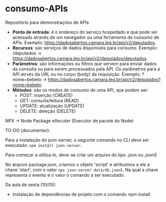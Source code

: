 # consumo-APIs
Repositório para demonstrações de APIs

- **Ponto de entrada**: é o endereço do serviço hospedado e que pode ser acessado através de um navegador ou uma ferramenta de cunsumo de APIs. Exemplo: <https://dadosabertos.camara.leg.br/api/v2/deputados>.
- **Recursos**: são serviços de dados disponíveis para consumo.
Exemplo: /deputados -> <https://dadosabertos.camara.leg.br/api/v2/deputados/deputados>.
-  **Parâmetros**: são informações ou filtros que servem para enviar dados da consulta ou para serem processados pela API. Os parâmetros para a API atrvés da URL ou no corpo (body) da requisição. Exemplo: ?nome=bebeto -> <https://dadosabertos.camara.leg.br/api/v2/deputados?nome=bebeto>.
- **Métodos**: são os modos de consumo de uma API, que podem ser:
    - POST: inserção (CREATE)
    - GET: consulta/leitura (READ)
    - UPDATE: atualização (UPDATE)
    - DELETE: deleção (DELETE)

NPX -> Node Package eXecuter (Executor de pacote do Node)

TO-DO (documentar):
<!-- - Instalação e uso do Json Server: <https://github.com/typicode/json-server>. -->
Para a instalação do json-server, o seguinte comando no CLI deve ser executado: `npm install json-server`.

Para começar a utiliza-lo, deve-se criar um arquivo do tipo _.json_ ou _.json5_

<!-- - Criação do script "start" no package.json -->
No arquivo package.json, criamos o objeto 'script' e atribuimos a ele a chave 'start', com o valor `npx json-server data/db.json5`. Na qual a chave representa o evento e o valor o comando a ser executado.

<!-- - Observações em relação ao uso do JSON5 VS JSON -->


<!-- -Instalação das extensões para formatação de arquivo .json5 -->


<!-- - Chamada do script start com NPM ao invés do NPX -->


<!-- - O que é o Chocolatey (e porque não instalá-lo agora) -->

Da aula de sexta (10/05):
- Instalação de dependências de projeto com o comando npm install
